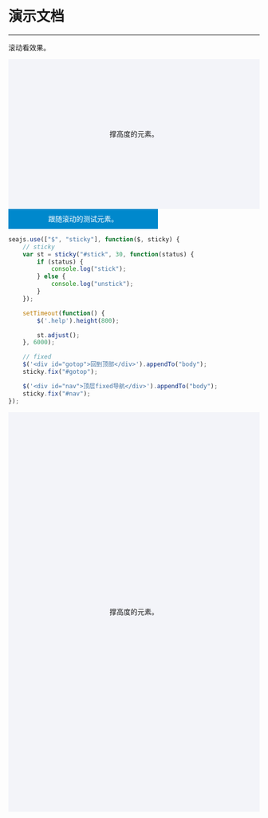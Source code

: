# 演示文档

---

滚动看效果。

<style>
.help {
    height: 300px;
    background-color: #f3f4f9;
    text-align: center;
    line-height: 300px;
}
#stick {
    background: #08c;
    color: #fff;
    width: 300px;
    height: 40px;

    line-height: 40px;
    z-index: 1;
    text-align: center;
}
#nav, #gotop {
    position: absolute;
    height: 30px;
    line-height: 30px;
    background: #08c;
    color: #fff;
    z-index: 10;
    text-align: center;
}
#gotop {
    bottom: 50px;
    right: 10px;
    width: 80px;
}
#nav {
    left: 0;
    top: 0;
    width: 100%;
}
</style>

<div class="help">撑高度的元素。</div>

<div id="stick">跟随滚动的测试元素。</div>

````javascript
seajs.use(["$", "sticky"], function($, sticky) {
    // sticky
    var st = sticky("#stick", 30, function(status) {
        if (status) {
            console.log("stick");
        } else {
            console.log("unstick");
        }
    });

    setTimeout(function() {
        $('.help').height(800);

        st.adjust();
    }, 6000);

    // fixed
    $('<div id="gotop">回到顶部</div>').appendTo("body");
    sticky.fix("#gotop");

    $('<div id="nav">顶层fixed导航</div>').appendTo("body");
    sticky.fix("#nav");
});
````
    
<div class="help" style="height: 800px; line-height: 800px;">撑高度的元素。</div>


